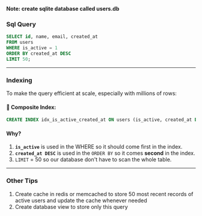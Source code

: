 **Note: create sqlite database called users.db**
### Sql Query

```sql
SELECT id, name, email, created_at
FROM users
WHERE is_active = 1
ORDER BY created_at DESC
LIMIT 50;
```

---

### Indexing

To make the query efficient at scale, especially with millions of rows:

#### 🔹 Composite Index:

```sql
CREATE INDEX idx_is_active_created_at ON users (is_active, created_at DESC);
```

#### Why?

1. **`is_active`** is used in the WHERE so it should come first in the index.
2. **`created_at DESC`** is used in the `ORDER BY` so it comes **second** in the index.
3. `LIMIT` = 50 so our database don't have to scan the whole table.

---

### Other Tips

1. Create cache in redis or memcached to store 50 most recent records of active users and update the cache whenever needed
2. Create database view to store only this query
